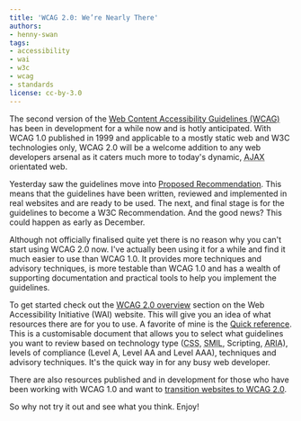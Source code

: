 ```yaml
---
title: 'WCAG 2.0: We’re Nearly There'
authors:
- henny-swan
tags:
- accessibility
- wai
- w3c
- wcag
- standards
license: cc-by-3.0
---
```


<p>The second version of the <a href="http://www.w3.org/TR/WCAG20/">Web Content Accessibility Guidelines (WCAG)</a> has been in development for a while now and is hotly anticipated. With WCAG 1.0 published in 1999 and applicable to a mostly static web and W3C technologies only, WCAG 2.0 will be a welcome addition to any web developers arsenal as it caters much more to today&#39;s dynamic, <abbr title="Asynchronous JavaScript and XML">AJAX</abbr> orientated web.</p>

<p>Yesterday saw the guidelines move into <a href="http://www.w3.org/WAI/intro/w3c-process">Proposed Recommendation</a>. This means that the guidelines have been written, reviewed and implemented in real websites and are ready to be used. The next, and final stage is for the guidelines to become a W3C Recommendation. And the good news? This could happen as early as December.</p>

<p>Although not officially finalised quite yet there is no reason why you can&#39;t start using WCAG 2.0 now. I&#39;ve actually been using it for a while and find it much easier to use than WCAG 1.0. It provides more techniques and advisory techniques, is more testable than WCAG 1.0 and has a wealth of supporting documentation and practical tools to help you implement the guidelines.</p>

<p>To get started check out the <a href="http://www.w3.org/WAI/intro/wcag20.php">WCAG 2.0 overview</a> section on the Web Accessibility Initiative (WAI) website. This will give you an idea of what resources there are for you to use. A favorite of mine is the <a href="http://www.w3.org/WAI/WCAG20/quickref/">Quick reference</a>. This is a customisable document that allows you to select what guidelines you want to review based on technology type (<abbr title="&quot;Cascading">CSS</abbr>, <abbr title="Synchronized Multimedia Integration Language">SMIL</abbr>, Scripting, <abbr title="Accessible Rich Internet Applications">ARIA</abbr>), levels of compliance (Level A, Level AA and Level AAA), techniques and advisory techniques. It&#39;s the quick way in for any busy web developer.</p>

<p>There are also resources published and in development for those who have been working with WCAG 1.0 and want to <a href="http://www.w3.org/WAI/intro/wcag20.php#trans">transition websites to WCAG 2.0</a>.</p>

So why not try it out and see what you think. Enjoy!
